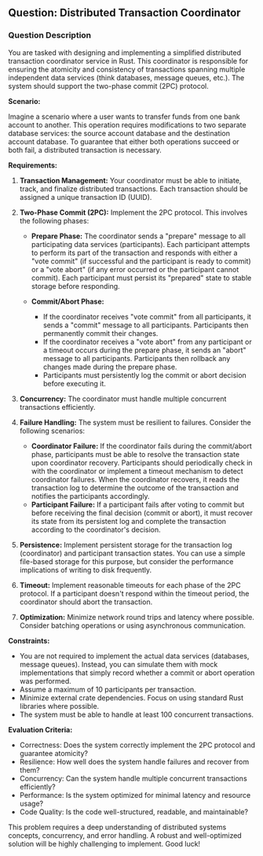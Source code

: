## Question: Distributed Transaction Coordinator

### Question Description

You are tasked with designing and implementing a simplified distributed transaction coordinator service in Rust. This coordinator is responsible for ensuring the atomicity and consistency of transactions spanning multiple independent data services (think databases, message queues, etc.). The system should support the two-phase commit (2PC) protocol.

**Scenario:**

Imagine a scenario where a user wants to transfer funds from one bank account to another. This operation requires modifications to two separate database services: the source account database and the destination account database. To guarantee that either both operations succeed or both fail, a distributed transaction is necessary.

**Requirements:**

1.  **Transaction Management:** Your coordinator must be able to initiate, track, and finalize distributed transactions. Each transaction should be assigned a unique transaction ID (UUID).

2.  **Two-Phase Commit (2PC):** Implement the 2PC protocol. This involves the following phases:

    *   **Prepare Phase:** The coordinator sends a "prepare" message to all participating data services (participants). Each participant attempts to perform its part of the transaction and responds with either a "vote commit" (if successful and the participant is ready to commit) or a "vote abort" (if any error occurred or the participant cannot commit). Each participant must persist its "prepared" state to stable storage before responding.

    *   **Commit/Abort Phase:**
        *   If the coordinator receives "vote commit" from all participants, it sends a "commit" message to all participants. Participants then permanently commit their changes.
        *   If the coordinator receives a "vote abort" from any participant or a timeout occurs during the prepare phase, it sends an "abort" message to all participants. Participants then rollback any changes made during the prepare phase.
        *   Participants must persistently log the commit or abort decision before executing it.

3.  **Concurrency:** The coordinator must handle multiple concurrent transactions efficiently.

4.  **Failure Handling:** The system must be resilient to failures. Consider the following scenarios:

    *   **Coordinator Failure:** If the coordinator fails during the commit/abort phase, participants must be able to resolve the transaction state upon coordinator recovery. Participants should periodically check in with the coordinator or implement a timeout mechanism to detect coordinator failures. When the coordinator recovers, it reads the transaction log to determine the outcome of the transaction and notifies the participants accordingly.
    *   **Participant Failure:** If a participant fails after voting to commit but before receiving the final decision (commit or abort), it must recover its state from its persistent log and complete the transaction according to the coordinator's decision.

5.  **Persistence:** Implement persistent storage for the transaction log (coordinator) and participant transaction states. You can use a simple file-based storage for this purpose, but consider the performance implications of writing to disk frequently.

6.  **Timeout:** Implement reasonable timeouts for each phase of the 2PC protocol. If a participant doesn't respond within the timeout period, the coordinator should abort the transaction.

7.  **Optimization:** Minimize network round trips and latency where possible. Consider batching operations or using asynchronous communication.

**Constraints:**

*   You are not required to implement the actual data services (databases, message queues). Instead, you can simulate them with mock implementations that simply record whether a commit or abort operation was performed.
*   Assume a maximum of 10 participants per transaction.
*   Minimize external crate dependencies. Focus on using standard Rust libraries where possible.
*   The system must be able to handle at least 100 concurrent transactions.

**Evaluation Criteria:**

*   Correctness: Does the system correctly implement the 2PC protocol and guarantee atomicity?
*   Resilience: How well does the system handle failures and recover from them?
*   Concurrency: Can the system handle multiple concurrent transactions efficiently?
*   Performance: Is the system optimized for minimal latency and resource usage?
*   Code Quality: Is the code well-structured, readable, and maintainable?

This problem requires a deep understanding of distributed systems concepts, concurrency, and error handling. A robust and well-optimized solution will be highly challenging to implement. Good luck!
